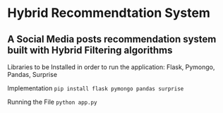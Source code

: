 # Hybrid Recommendtation System

## A Social Media posts recommendation system built with Hybrid Filtering algorithms

Libraries to be Installed in order to run the application:
Flask, Pymongo, Pandas, Surprise

Implementation
`pip install flask pymongo pandas surprise`

Running the File
`python app.py`
